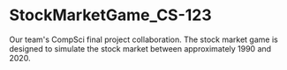 # StockMarketGame_CS-123
Our team's CompSci final project collaboration. The stock market game is designed to simulate the stock market between approximately 1990 and 2020.
